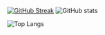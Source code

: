 
[![GitHub Streak](https://github-readme-streak-stats.herokuapp.com/?user=vyaspriyal&theme=dark)](https://git.io/streak-stats)
![ GitHub stats](https://github-readme-stats.vercel.app/api?username=vyaspriyal&show_icons=true&theme=dark)


![Top Langs](https://github-readme-stats.vercel.app/api/top-langs/?username=vyaspriyal&theme=dark)
